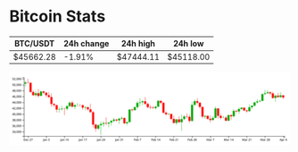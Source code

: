# Bitcoin Stats

BTC/USDT|24h change|24h high|24h low|
|---|---|---|---|
|$45662.28|-1.91%|$47444.11|$45118.00|

<img src="./chart.svg">
